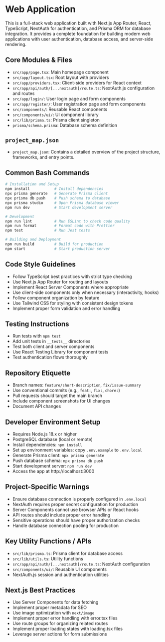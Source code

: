 # Web Application

This is a full-stack web application built with Next.js App Router, React, TypeScript, NextAuth for authentication, and Prisma ORM for database integration. It provides a complete foundation for building modern web applications with user authentication, database access, and server-side rendering.

## Core Modules & Files

- `src/app/page.tsx`: Main homepage component
- `src/app/layout.tsx`: Root layout with providers
- `src/app/providers.tsx`: Client-side providers for React context
- `src/app/api/auth/[...nextauth]/route.ts`: NextAuth.js configuration and routes
- `src/app/login/`: User login page and form components
- `src/app/register/`: User registration page and form components
- `src/components/`: Reusable React components
- `src/components/ui/`: UI component library
- `src/lib/prisma.ts`: Prisma client singleton
- `prisma/schema.prisma`: Database schema definition

## `project_map.json`

- `project_map.json`: Contains a detailed overview of the project structure, frameworks, and entry points.

## Common Bash Commands

```bash
# Installation and Setup
npm install           # Install dependencies
npx prisma generate   # Generate Prisma client
npx prisma db push    # Push schema to database
npx prisma studio     # Open Prisma database viewer
npm run dev           # Start development server

# Development
npm run lint          # Run ESLint to check code quality
npm run format        # Format code with Prettier
npm test              # Run Jest tests

# Building and Deployment
npm run build         # Build for production
npm start             # Start production server
```

## Code Style Guidelines

- Follow TypeScript best practices with strict type checking
- Use Next.js App Router for routing and layouts
- Implement React Server Components where appropriate
- Use client-side components only when necessary (interactivity, hooks)
- Follow component organization by feature
- Use Tailwind CSS for styling with consistent design tokens
- Implement proper form validation and error handling

## Testing Instructions

- Run tests with `npm test`
- Add unit tests in `__tests__` directories
- Test both client and server components
- Use React Testing Library for component tests
- Test authentication flows thoroughly

## Repository Etiquette

- Branch names: `feature/short-description`, `fix/issue-summary`
- Use conventional commits (e.g., `feat:`, `fix:`, `chore:`)
- Pull requests should target the main branch
- Include component screenshots for UI changes
- Document API changes

## Developer Environment Setup

- Requires Node.js 18.x or higher
- PostgreSQL database (local or remote)
- Install dependencies: `npm install`
- Set up environment variables: copy `.env.example` to `.env.local`
- Generate Prisma client: `npx prisma generate`
- Push database schema: `npx prisma db push`
- Start development server: `npm run dev`
- Access the app at http://localhost:3000

## Project-Specific Warnings

- Ensure database connection is properly configured in `.env.local`
- NextAuth requires proper secret configuration for production
- Server Components cannot use browser APIs or React hooks
- API routes should include proper error handling
- Sensitive operations should have proper authorization checks
- Handle database connection pooling for production

## Key Utility Functions / APIs

- `src/lib/prisma.ts`: Prisma client for database access
- `src/lib/utils.ts`: Utility functions
- `src/app/api/auth/[...nextauth]/route.ts`: NextAuth configuration
- `src/components/ui/`: Reusable UI components
- NextAuth.js session and authentication utilities

## Next.js Best Practices

- Use Server Components for data fetching
- Implement proper metadata for SEO
- Use image optimization with `next/image`
- Implement proper error handling with error.tsx files
- Use route groups for organizing related routes
- Implement proper loading states with loading.tsx files
- Leverage server actions for form submissions